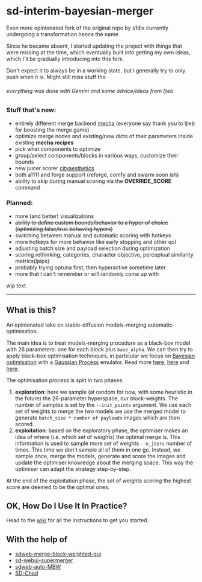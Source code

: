 # sd-interim-bayesian-merger

Even more opinionated fork of the original repo by s1dlx currently undergoing a transformation hence the name

Since he became absent, I started updating the project with things that were missing at the time, which eventually built into getting my own ideas, which I'll be gradually introducing into this fork. 

Don't expect it to always be in a working state, but I generally try to only push when it is. Might still miss stuff tho

###### everything was done with Gemini and some advice/ideas from ljleb

### Stuff that's new:
- entirely different merge backend [mecha](https://github.com/ljleb/sd-mecha) (everyone say thank you to ljleb for boosting the merge game)
- optimize merge nodes and existing/new dicts of their parameters inside existing **mecha recipes**
- pick what components to optimize
- group/select components/blocks in various ways, customize their bounds
- new juicer scorer [cityaesthetics](https://github.com/city96/CityClassifiers)
- both a1111 and forge support (reforge, comfy and swarm soon ish)
- ability to skip during manual scoring via the **OVERRIDE_SCORE** command

### Planned:
- more (and better) visualizations
- ~~ability to define custom bounds/behavior to a hyper of choice (optimizing false/true behaving hypers)~~
- switching between manual and automatic scoring with hotkeys
- more hotkeys for more behavior like early stopping and other qol
- adjusting batch size and payload selection during optimization
- scoring rethinking, categories, character objective, perceptual similarity metrics(lpips)
- probably trying optuna first, then hyperactive sometime later
- more that I can't remember or will randomly come up with

wip text

-----------

## What is this?

An opinionated take on stable-diffusion models-merging automatic-optimisation.

The main idea is to treat models-merging procedure as a black-box model with 26 parameters: one for each block plus `base_alpha`.
We can then try to apply black-box optimisation techniques, in particular we focus on [Bayesian optimisation](https://en.wikipedia.org/wiki/Bayesian_optimization) with a [Gaussian Process](https://en.wikipedia.org/wiki/Gaussian_process) emulator.
Read more [here](https://github.com/fmfn/BayesianOptimization), [here](http://gaussianprocess.org) and [here](https://optimization.cbe.cornell.edu/index.php?title=Bayesian_optimization).

The optimisation process is split in two phases:
1. __exploration__: here we sample (at random for now, with some heuristic in the future) the 26-parameter hyperspace, our block-weights. The number of samples is set by the
`--init_points` argument. We use each set of weights to merge the two models we use the merged model to generate `batch_size * number of payloads` images which are then scored.
2. __exploitation__: based on the exploratory phase, the optimiser makes an idea of where (i.e. which set of weights) the optimal merge is.
This information is used to sample more set of weights `--n_iters` number of times. This time we don't sample all of them in one go. Instead, we sample once, merge the models,
generate and score the images and update the optimiser knowledge about the merging space. This way the optimiser can adapt the strategy step-by-step.

At the end of the exploitation phase, the set of weights scoring the highest score are deemed to be the optimal ones.

## OK, How Do I Use It In Practice?

Head to the [wiki](https://github.com/s1dlx/sd-webui-bayesian-merger/wiki/Home) for all the instructions to get you started.

## With the help of

- [sdweb-merge-block-weighted-gui](https://github.com/bbc-mc/sdweb-merge-block-weighted-gui)
- [sd-webui-supermerger](https://github.com/hako-mikan/sd-webui-supermerger)
- [sdweb-auto-MBW](https://github.com/Xerxemi/sdweb-auto-MBW)
- [SD-Chad](https://github.com/grexzen/SD-Chad.git)
